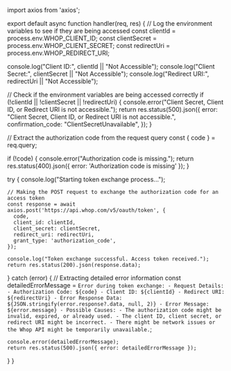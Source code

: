 import axios from 'axios';

export default async function handler(req, res) {
  // Log the environment variables to see if they are being accessed
  const clientId = process.env.WHOP_CLIENT_ID;
  const clientSecret = process.env.WHOP_CLIENT_SECRET;
  const redirectUri = process.env.WHOP_REDIRECT_URI;

  console.log("Client ID:", clientId || "Not Accessible");
  console.log("Client Secret:", clientSecret || "Not Accessible");
  console.log("Redirect URI:", redirectUri || "Not Accessible");

  // Check if the environment variables are being accessed correctly
  if (!clientId || !clientSecret || !redirectUri) {
    console.error("Client Secret, Client ID, or Redirect URI is not accessible.");
    return res.status(500).json({
      error: "Client Secret, Client ID, or Redirect URI is not accessible.",
      confirmation_code: "ClientSecretUnavailable",
    });
  }

  // Extract the authorization code from the request query
  const { code } = req.query;

  if (!code) {
    console.error("Authorization code is missing.");
    return res.status(400).json({ error: 'Authorization code is missing' });
  }

  try {
    console.log("Starting token exchange process...");

    // Making the POST request to exchange the authorization code for an access token
    const response = await axios.post('https://api.whop.com/v5/oauth/token', {
      code,
      client_id: clientId,
      client_secret: clientSecret,
      redirect_uri: redirectUri,
      grant_type: 'authorization_code',
    });

    console.log("Token exchange successful. Access token received.");
    return res.status(200).json(response.data);
  } catch (error) {
    // Extracting detailed error information
    const detailedErrorMessage = `
      Error during token exchange:
      - Request Details:
        - Authorization Code: ${code}
        - Client ID: ${clientId}
        - Redirect URI: ${redirectUri}
      - Error Response Data: ${JSON.stringify(error.response?.data, null, 2)}
      - Error Message: ${error.message}
      - Possible Causes:
        - The authorization code might be invalid, expired, or already used.
        - The client ID, client secret, or redirect URI might be incorrect.
        - There might be network issues or the Whop API might be temporarily unavailable.
    `;

    console.error(detailedErrorMessage);
    return res.status(500).json({ error: detailedErrorMessage });
  }
}